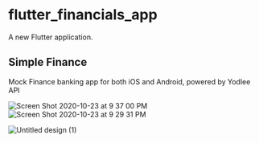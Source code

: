 # flutter_financials_app

A new Flutter application.

## Simple Finance

Mock Finance banking app for both iOS and Android, powered by Yodlee API

![Screen Shot 2020-10-23 at 9 37 00 PM](https://user-images.githubusercontent.com/43770391/97064961-02132500-1578-11eb-955b-6f524a50b3d5.png)![Screen Shot 2020-10-23 at 9 29 31 PM](https://user-images.githubusercontent.com/43770391/97064815-e2c7c800-1576-11eb-94f0-e8aee303c222.png)




![Untitled design (1)](https://user-images.githubusercontent.com/43770391/97064451-f9205480-1573-11eb-9002-c5a4c1c04536.gif)
